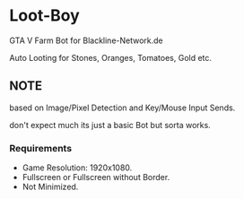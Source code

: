 # Loot-Boy
GTA V Farm Bot for Blackline-Network.de

Auto Looting for Stones, Oranges, Tomatoes, Gold etc.

## NOTE

based on Image/Pixel Detection and Key/Mouse Input Sends.

don't expect much its just a basic Bot but sorta works.


### Requirements

- Game Resolution: 1920x1080.
- Fullscreen or Fullscreen without Border.
- Not Minimized.
